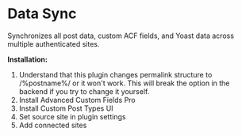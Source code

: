 # Data Sync
Synchronizes all post data, custom ACF fields, and Yoast data across multiple authenticated sites.

<b>Installation:</b>
<ol>
<li>Understand that this plugin changes permalink structure to /%postname%/ or it won't work. This will break the option in the backend if you try to change it yourself.</li>
<li>Install Advanced Custom Fields Pro</li>
<li>Install Custom Post Types UI</li>
<li>Set source site in plugin settings</li>
<li>Add connected sites</li>
</ol>
